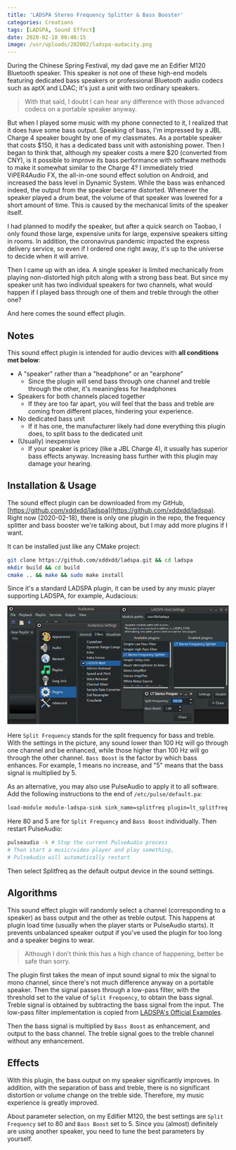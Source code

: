 ```yaml
---
title: 'LADSPA Stereo Frequency Splitter & Bass Booster'
categories: Creations
tags: [LADSPA, Sound Effect]
date: 2020-02-18 00:48:15
image: /usr/uploads/202002/ladspa-audacity.png
---
```


During the Chinese Spring Festival, my dad gave me an Edifier M120 Bluetooth
speaker. This speaker is not one of these high-end models featuring dedicated
bass speakers or professional Bluetooth audio codecs such as aptX and LDAC; it's
just a unit with two ordinary speakers.

> With that said, I doubt I can hear any difference with those advanced codecs
> on a portable speaker anyway.

But when I played some music with my phone connected to it, I realized that it
does have some bass output. Speaking of bass, I'm impressed by a JBL Charge 4
speaker bought by one of my classmates. As a portable speaker that costs $150,
it has a dedicated bass unit with astonishing power. Then I began to think that,
although my speaker costs a mere $20 (converted from CNY), is it possible to
improve its bass performance with software methods to make it somewhat similar
to the Charge 4? I immediately tried ViPER4Audio FX, the all-in-one sound effect
solution on Android, and increased the bass level in Dynamic System. While the
bass was enhanced indeed, the output from the speaker became distorted. Whenever
the speaker played a drum beat, the volume of that speaker was lowered for a
short amount of time. This is caused by the mechanical limits of the speaker
itself.

I had planned to modify the speaker, but after a quick search on Taobao, I only
found those large, expensive units for large, expensive speakers sitting in
rooms. In addition, the coronavirus pandemic impacted the express delivery
service, so even if I ordered one right away, it's up to the universe to decide
when it will arrive.

Then I came up with an idea. A single speaker is limited mechanically from
playing non-distorted high pitch along with a strong bass beat. But since my
speaker unit has two individual speakers for two channels, what would happen if
I played bass through one of them and treble through the other one?

And here comes the sound effect plugin.

## Notes

This sound effect plugin is intended for audio devices with **all conditions met
below**:

-   A "speaker" rather than a "headphone" or an "earphone"
    -   Since the plugin will send bass through one channel and treble through
        the other, it's meaningless for headphones
-   Speakers for both channels placed together
    -   If they are too far apart, you will feel that the bass and treble are
        coming from different places, hindering your experience.
-   No dedicated bass unit
    -   If it has one, the manufacturer likely had done everything this plugin
        does, to split bass to the dedicated unit
-   (Usually) inexpensive
    -   If your speaker is pricey (like a JBL Charge 4), it usually has superior
        bass effects anyway. Increasing bass further with this plugin may damage
        your hearing.

## Installation & Usage

The sound effect plugin can be downloaded from my GitHub,
[https://github.com/xddxdd/ladspa](https://github.com/xddxdd/ladspa). Right now
(2020-02-18), there is only one plugin in the repo, the frequency splitter and
bass booster we're talking about, but I may add more plugins if I want.

It can be installed just like any CMake project:

```bash
git clone https://github.com/xddxdd/ladspa.git && cd ladspa
mkdir build && cd build
cmake .. && make && sudo make install
```

Since it's a standard LADSPA plugin, it can be used by any music player
supporting LADSPA, for example, Audacious:

![Audacious Load LADSPA Plugin](../../../../usr/uploads/202002/ladspa-audacity.png)

Here `Split Frequency` stands for the split frequency for bass and treble. With
the settings in the picture, any sound lower than 100 Hz will go through one
channel and be enhanced, while those higher than 100 Hz will go through the
other channel. `Bass Boost` is the factor by which bass enhances. For example, 1
means no increase, and "5" means that the bass signal is multiplied by 5.

As an alternative, you may also use PulseAudio to apply it to all software. Add
the following instructions to the end of `/etc/pulse/default.pa`:

```bash
load-module module-ladspa-sink sink_name=splitfreq plugin=lt_splitfreq label=splitfreq control=80,5
```

Here 80 and 5 are for `Split Frequency` and `Bass Boost` individually. Then
restart PulseAudio:

```bash
pulseaudio -k # Stop the current PulseAudio process
# Then start a music/video player and play something,
# PulseAudio will automatically restart
```

Then select Splitfreq as the default output device in the sound settings.

## Algorithms

This sound effect plugin will randomly select a channel (corresponding to a
speaker) as bass output and the other as treble output. This happens at plugin
load time (usually when the player starts or PulseAudio starts). It prevents
unbalanced speaker output if you've used the plugin for too long and a speaker
begins to wear.

> Although I don't think this has a high chance of happening, better be safe
> than sorry.

The plugin first takes the mean of input sound signal to mix the signal to mono
channel, since there's not much difference anyway on a portable speaker. Then
the signal passes through a low-pass filter, with the threshold set to the value
of `Split Frequency`, to obtain the bass signal. Treble signal is obtained by
subtracting the bass signal from the input. The low-pass filter implementation
is copied from
[LADSPA's Official Examples](https://www.ladspa.org/ladspa_sdk/download.html).

Then the bass signal is multiplied by `Bass Boost` as enhancement, and output to
the bass channel. The treble signal goes to the treble channel without any
enhancement.

## Effects

With this plugin, the bass output on my speaker significantly improves. In
addition, with the separation of bass and treble, there is no significant
distortion or volume change on the treble side. Therefore, my music experience
is greatly improved.

About parameter selection, on my Edifier M120, the best settings are
`Split Frequency` set to 80 and `Bass Boost` set to 5. Since you (almost)
definitely are using another speaker, you need to tune the best parameters by
yourself.
